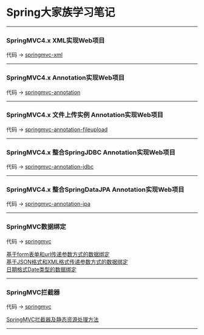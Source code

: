 # Spring大家族学习笔记
---

### SpringMVC4.x XML实现Web项目 
代码 → [springmvc-xml](https://github.com/panhainan/spring-family/tree/master/springmvc-xml)

---

### SpringMVC4.x Annotation实现Web项目 
代码 → [springmvc-annotation](https://github.com/panhainan/spring-family/tree/master/springmvc-annotation)

---

### SpringMVC4.x 文件上传实例 Annotation实现Web项目 
代码 → [springmvc-annotation-fileupload](https://github.com/panhainan/spring-family/tree/master/springmvc-annotation-fileupload)
 
---

### SpringMVC4.x 整合SpringJDBC  Annotation实现Web项目
代码 → [springmvc-annotation-jdbc](https://github.com/panhainan/spring-family/tree/master/springmvc-annotation-jdbc)

---
### SpringMVC4.x 整合SpringDataJPA  Annotation实现Web项目
代码 → [springmvc-annotation-jpa](https://github.com/panhainan/spring-family/tree/master/springmvc-annotation-jpa)

---

### SpringMVC数据绑定   
代码 → [springmvc](https://github.com/panhainan/spring-family/tree/master/springmvc)

[基于form表单和url传递参数方式的数据绑定](http://sixteen.site/2018/03/19/SpringMVC%E6%95%B0%E6%8D%AE%E7%BB%91%E5%AE%9A-form%E8%A1%A8%E5%8D%95%E5%92%8Curl%E5%BD%A2%E5%BC%8F%E4%BC%A0%E5%8F%82/)   
[基于JSON格式和XML格式传递参数方式的数据绑定](http://sixteen.site/2018/03/20/SpringMVC%E6%95%B0%E6%8D%AE%E7%BB%91%E5%AE%9A-JSON%E6%A0%BC%E5%BC%8F%E5%92%8CXML%E6%A0%BC%E5%BC%8F/)  
[日期格式Date类型的数据绑定](http://sixteen.site/2018/04/02/SpringMVC%E6%95%B0%E6%8D%AE%E7%BB%91%E5%AE%9A-Date%E7%B1%BB%E5%9E%8B)


---
### SpringMVC拦截器
代码 → [springmvc](https://github.com/panhainan/spring-family/tree/master/springmvc) 
 
[SpringMVC拦截器及静态资源处理方法](http://sixteen.site/2018/03/30/SpringMVC%E6%8B%A6%E6%88%AA%E5%99%A8%E5%8F%8A%E9%9D%99%E6%80%81%E8%B5%84%E6%BA%90%E5%A4%84%E7%90%86%E6%96%B9%E6%B3%95/)

---





